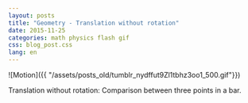 ```yaml
---
layout: posts
title: "Geometry - Translation without rotation"
date: 2015-11-25
categories: math physics flash gif
css: blog_post.css
lang: en
---
```


![Motion]({{ "/assets/posts_old/tumblr_nydffut9Zl1tbhz3oo1_500.gif"}})

Translation without rotation: Comparison between three points in a bar.
